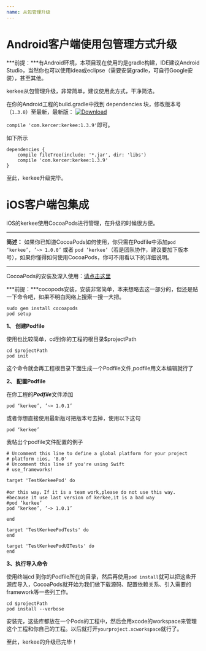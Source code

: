 ```yaml
---
name: 从包管理升级
---
```


# Android客户端使用包管理方式升级

***前提：***有Android环境，本项目现在使用的是gradle构建，IDE建议Android Studio，当然你也可以使用idea或eclipse（需要安装gradle，可自行Google安装），甚至其他。

kerkee从包管理升级，非常简单，建议使用此方式，干净简洁。

在你的Android工程的build.gradle中找到 dependencies 块，修改版本号（`1.3.8`）至最新，最新版： [ ![Download](https://api.bintray.com/packages/zihong/maven/kerkee/images/download.svg) ](https://bintray.com/zihong/maven/kerkee/_latestVersion)

`compile 'com.kercer:kerkee:1.3.9'`即可。

如下所示

~~~
dependencies {
    compile fileTree(include: '*.jar', dir: 'libs')
    compile 'com.kercer:kerkee:1.3.9'
}
~~~
至此，kerkee升级完毕。


# iOS客户端包集成


iOS的kerkee使用CocoaPods进行管理，在升级的时候很方便。
***
**简述：** 如果你已知道CocoaPods如何使用，你只需在Podfile中添加`pod ‘kerkee’, ’~> 1.0.0’` 或者 `pod ‘kerkee’`（若是团队协作，建议要加下版本号），如果你懂得如何使用CocoaPods，你可不用看以下的详细说明。

***

CocoaPods的安装及深入使用：[请点击这里](http://blog.linzihong.com/use_cocoapods)

***前提：***cocopods安装，安装非常简单，本来想略去这一部分的，但还是贴一下命令吧，如果不明白网络上搜索一搜一大把。

~~~
sudo gem install cocoapods
pod setup
~~~

**1、 创建Podfile**

使用也比较简单，cd到你的工程的根目录$projectPath

~~~
cd $projectPath
pod init
~~~
这个命令就会再工程根目录下面生成一个Podfile文件,podfile用文本编辑就行了

**2、 配置Podfile**

在你工程的***Podfile***文件添加

~~~
pod ‘kerkee’, ’~> 1.0.1’
~~~

或者你想直接使用最新版可把版本号去掉，使用以下这句

~~~
pod ‘kerkee’
~~~

我帖出个podfile文件配置的例子

~~~
# Uncomment this line to define a global platform for your project
# platform :ios, '8.0'
# Uncomment this line if you're using Swift
# use_frameworks!

target 'TestKerkeePod' do

#or this way，If it is a team work,please do not use this way.
#because it use last version of kerkee,it is a bad way
#pod ‘kerkee’
pod ‘kerkee’, ’~> 1.0.1’

end

target 'TestKerkeePodTests' do
end

target 'TestKerkeePodUITests' do
end
~~~

**3、执行导入命令**

使用终端cd 到你的Podfile所在的目录，然后再使用`pod install`就可以把这些开源库导入，CocoaPods就开始为我们做下载源码、配置依赖关系、引入需要的framework等一些列工作。

~~~
cd $projectPath
pod install --verbose
~~~

安装完，这些库都放在一个Pods的工程中，然后会用xcode的workspace来管理这个工程和你自己的工程。以后就打开`yourproject.xcworkspace`就行了。

至此，kerkee的升级已完毕！
